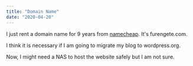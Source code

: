 ```yaml
---
title: "Domain Name"
date: "2020-04-20"
---
```


I just rent a domain name for 9 years from [namecheap](https://www.namecheap.com/). It's furengete.com.

I think it is necessary if I am going to migrate my blog to wordpress.org.

Now, I might need a NAS to host the website safely but I am not sure.
